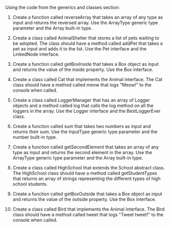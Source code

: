 Using the code from the generics and classes section:

1. Create a function called reverseArray that takes an array of any type as input and returns the reversed array. Use the ArrayType generic type parameter and the Array built-in type.

2. Create a class called AnimalShelter that stores a list of pets waiting to be adopted. The class should have a method called addPet that takes a pet as input and adds it to the list. Use the Pet interface and the LinkedNode interface.

3. Create a function called getBoxInside that takes a Box object as input and returns the value of the inside property. Use the Box interface.

4. Create a class called Cat that implements the Animal interface. The Cat class should have a method called meow that logs "Meow!" to the console when called.

5. Create a class called LoggerManager that has an array of Logger objects and a method called log that calls the log method on all the loggers in the array. Use the Logger interface and the BestLoggerEver class.

6. Create a function called sum that takes two numbers as input and returns their sum. Use the InputType generic type parameter and the number built-in type.

7. Create a function called getSecondElement that takes an array of any type as input and returns the second element in the array. Use the ArrayType generic type parameter and the Array built-in type.

8. Create a class called HighSchool that extends the School abstract class. The HighSchool class should have a method called getStudentTypes that returns an array of strings representing the different types of high school students.

9. Create a function called getBoxOutside that takes a Box object as input and returns the value of the outside property. Use the Box interface.

10. Create a class called Bird that implements the Animal interface. The Bird class should have a method called tweet that logs "Tweet tweet!" to the console when called.